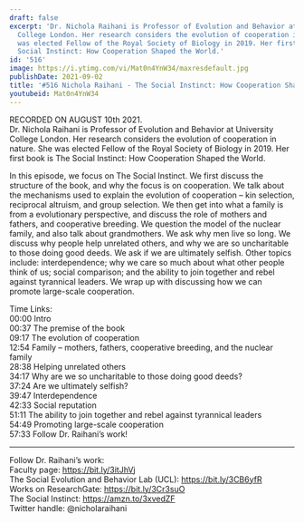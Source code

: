 ```yaml
---
draft: false
excerpt: 'Dr. Nichola Raihani is Professor of Evolution and Behavior at University
  College London. Her research considers the evolution of cooperation in nature. She
  was elected Fellow of the Royal Society of Biology in 2019. Her first book is The
  Social Instinct: How Cooperation Shaped the World.'
id: '516'
image: https://i.ytimg.com/vi/Mat0n4YnW34/maxresdefault.jpg
publishDate: 2021-09-02
title: '#516 Nichola Raihani - The Social Instinct: How Cooperation Shaped the World'
youtubeid: Mat0n4YnW34
---
```

RECORDED ON AUGUST 10th 2021.  
Dr. Nichola Raihani is Professor of Evolution and Behavior at University College London. Her research considers the evolution of cooperation in nature. She was elected Fellow of the Royal Society of Biology in 2019. Her first book is The Social Instinct: How Cooperation Shaped the World.

In this episode, we focus on The Social Instinct. We first discuss the structure of the book, and why the focus is on cooperation. We talk about the mechanisms used to explain the evolution of cooperation – kin selection, reciprocal altruism, and group selection. We then get into what a family is from a evolutionary perspective, and discuss the role of mothers and fathers, and cooperative breeding. We question the model of the nuclear family, and also talk about grandmothers. We ask why men live so long. We discuss why people help unrelated others, and why we are so uncharitable to those doing good deeds. We ask if we are ultimately selfish. Other topics include: interdependence; why we care so much about what other people think of us; social comparison; and the ability to join together and rebel against tyrannical leaders. We wrap up with discussing how we can promote large-scale cooperation.

Time Links:  
00:00  Intro  
00:37  The premise of the book  
09:17  The evolution of cooperation  
12:54  Family – mothers, fathers, cooperative breeding, and the nuclear family  
28:38  Helping unrelated others  
34:17  Why are we so uncharitable to those doing good deeds?  
37:24  Are we ultimately selfish?  
39:47  Interdependence  
42:33  Social reputation  
51:11  The ability to join together and rebel against tyrannical leaders  
54:49  Promoting large-scale cooperation  
57:33  Follow Dr. Raihani’s work!

---

Follow Dr. Raihani’s work:  
Faculty page: https://bit.ly/3itJhVj  
The Social Evolution and Behavior Lab (UCL): https://bit.ly/3CB6yfR  
Works on ResearchGate: https://bit.ly/3Cr3suO  
The Social Instinct: https://amzn.to/3xvedZF  
Twitter handle: @nicholaraihani
